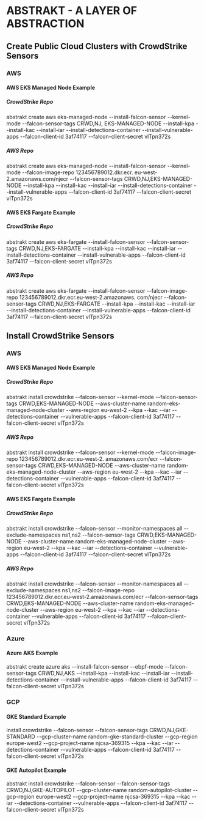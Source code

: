# ABSTRAKT - A LAYER OF ABSTRACTION

## Create Public Cloud Clusters with CrowdStrike Sensors

### AWS

#### AWS EKS Managed Node Example

##### CrowdStrike Repo

abstrakt create aws eks-managed-node --install-falcon-sensor --kernel-mode --falcon-sensor-tags CRWD,NJ,
EKS-MANAGED-NODE --install-kpa --install-kac --install-iar --install-detections-container --install-vulnerable-apps 
--falcon-client-id 3af74117 --falcon-client-secret vlTpn372s

##### AWS Repo

abstrakt create aws eks-managed-node --install-falcon-sensor --kernel-mode --falcon-image-repo 123456789012.dkr.ecr.
eu-west-2.amazonaws.com/njecr --falcon-sensor-tags CRWD,NJ,EKS-MANAGED-NODE --install-kpa --install-kac 
--install-iar --install-detections-container --install-vulnerable-apps --falcon-client-id 
3af74117 --falcon-client-secret vlTpn372s

#### AWS EKS Fargate Example

##### CrowdStrike Repo

abstrakt create aws eks-fargate --install-falcon-sensor --falcon-sensor-tags CRWD,NJ,EKS-FARGATE --install-kpa 
--install-kac --install-iar --install-detections-container --install-vulnerable-apps --falcon-client-id 
3af74117 --falcon-client-secret vlTpn372s

##### AWS Repo

abstrakt create aws eks-fargate --install-falcon-sensor --falcon-image-repo 123456789012.dkr.ecr.eu-west-2.amazonaws.
com/njecr --falcon-sensor-tags CRWD,NJ,EKS-FARGATE --install-kpa --install-kac --install-iar 
--install-detections-container --install-vulnerable-apps --falcon-client-id 3af74117 --falcon-client-secret vlTpn372s

## Install CrowdStrike Sensors

### AWS

#### AWS EKS Managed Node Example

##### CrowdStrike Repo

abstrakt install crowdstrike --falcon-sensor --kernel-mode --falcon-sensor-tags CRWD,EKS-MANAGED-NODE 
--aws-cluster-name random-eks-managed-node-cluster  --aws-region eu-west-2 --kpa --kac --iar --detections-container 
--vulnerable-apps --falcon-client-id  3af74117 --falcon-client-secret vlTpn372s

##### AWS Repo

abstrakt install crowdstrike --falcon-sensor --kernel-mode --falcon-image-repo 123456789012.dkr.ecr.eu-west-2.
amazonaws.com/ecr --falcon-sensor-tags CRWD,EKS-MANAGED-NODE --aws-cluster-name random-eks-managed-node-cluster 
--aws-region eu-west-2 --kpa --kac --iar --detections-container --vulnerable-apps --falcon-client-id 
3af74117 --falcon-client-secret vlTpn372s

#### AWS EKS Fargate Example

##### CrowdStrike Repo

abstrakt install crowdstrike --falcon-sensor --monitor-namespaces all --exclude-namespaces ns1,ns2 
--falcon-sensor-tags CRWD,EKS-MANAGED-NODE  --aws-cluster-name random-eks-managed-node-cluster 
--aws-region eu-west-2 --kpa --kac --iar --detections-container --vulnerable-apps --falcon-client-id 3af74117 
--falcon-client-secret vlTpn372s

##### AWS Repo

abstrakt install crowdstrike --falcon-sensor --monitor-namespaces all --exclude-namespaces ns1,ns2 
--falcon-image-repo 123456789012.dkr.ecr.eu-west-2.amazonaws.com/ecr --falcon-sensor-tags CRWD,EKS-MANAGED-NODE 
--aws-cluster-name random-eks-managed-node-cluster --aws-region eu-west-2 --kpa --kac --iar --detections-container 
--vulnerable-apps --falcon-client-id 3af74117 --falcon-client-secret vlTpn372s

### Azure

#### Azure AKS Example

abstrakt create azure aks --install-falcon-sensor --ebpf-mode --falcon-sensor-tags CRWD,NJ,AKS --install-kpa 
--install-kac --install-iar --install-detections-container --install-vulnerable-apps --falcon-client-id 
3af74117 --falcon-client-secret vlTpn372s

### GCP

#### GKE Standard Example

install crowdstrike --falcon-sensor --falcon-sensor-tags CRWD,NJ,GKE-STANDARD --gcp-cluster-name 
random-gke-standard-cluster --gcp-region europe-west2 --gcp-project-name njcsa-369315 --kpa --kac --iar 
--detections-container --vulnerable-apps --falcon-client-id 3af74117 --falcon-client-secret vlTpn372s

#### GKE Autopilot Example

abstrakt install crowdstrike --falcon-sensor --falcon-sensor-tags CRWD,NJ,GKE-AUTOPILOT --gcp-cluster-name 
random-autopilot-cluster --gcp-region europe-west2 --gcp-project-name njcsa-369315 --kpa --kac --iar 
--detections-container --vulnerable-apps --falcon-client-id 3af74117 --falcon-client-secret vlTpn372s
